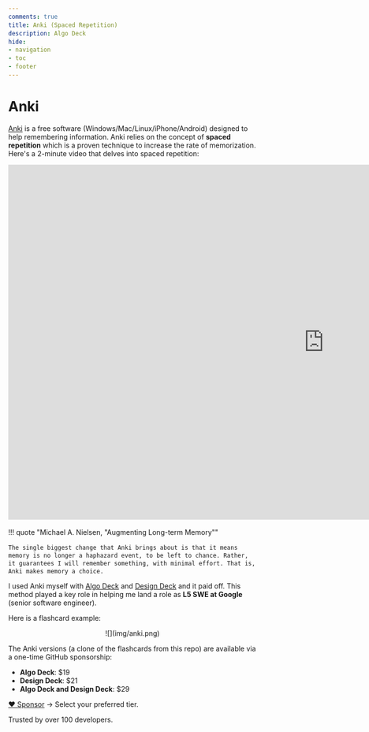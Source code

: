 ```yaml
---
comments: true
title: Anki (Spaced Repetition)
description: Algo Deck
hide:
- navigation
- toc
- footer
---
```


# Anki

[Anki](https://apps.ankiweb.net/) is a free software (Windows/Mac/Linux/iPhone/Android) designed to help remembering information. Anki relies on the concept of **spaced repetition** which is a proven technique to increase the rate of memorization. Here's a 2-minute video that delves into spaced repetition:

<iframe width="1280" height="720" src="https://www.youtube.com/embed/-uMMRjrzPmE?si=dDjeX8HOX0yuHmHv" title="YouTube video player" frameborder="0" allow="accelerometer; autoplay; clipboard-write; encrypted-media; gyroscope; picture-in-picture; web-share" referrerpolicy="strict-origin-when-cross-origin" allowfullscreen></iframe>

!!! quote "Michael A. Nielsen, "Augmenting Long-term Memory""

    The single biggest change that Anki brings about is that it means memory is no longer a haphazard event, to be left to chance. Rather, it guarantees I will remember something, with minimal effort. That is, Anki makes memory a choice.

I used Anki myself with [Algo Deck](index.md) and [Design Deck](designdeck.md) and it paid off. This method played a key role in helping me land a role as **L5 SWE at Google** (senior software engineer).

Here is a flashcard example:

<center>![](img/anki.png)</center>

The Anki versions (a clone of the flashcards from this repo) are available via a one-time GitHub sponsorship:

- **Algo Deck**: $19
- **Design Deck**: $21
- **Algo Deck and Design Deck**: $29

[❤️ Sponsor](https://github.com/sponsors/teivah) -> Select your preferred tier.

Trusted by over 100 developers.
